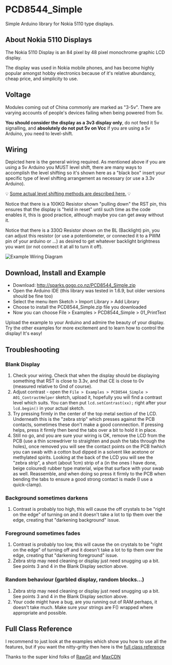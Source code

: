 # PCD8544_Simple
Simple Arduino library for Nokia 5110 type displays.

## About Nokia 5110 Displays

The Nokia 5110 Display is an 84 pixel by 48 pixel monochrome graphic LCD display.  

The display was used in Nokia mobile phones, and has become highly popular amongst hobby electronics because of it's relative abundancy, cheap price, and simplicity to use.

## Voltage

Modules coming out of China commonly are marked as "3-5v".  There are varying accounts of people's devices failing when being powered from 5v.

**You should consider the display as a 3v3 display only**, do not feed it 5v signalling, and **absolutely do not put 5v on Vcc** if you are using a 5v Arduino, you need to level-shift.

## Wiring

Depicted here is the general wiring required.  As mentioned above if you are using a 5v Arduino you MUST level shift, there are many ways to accomplish the level shifting so it's shown here as a "black box" insert your specific type of level shifting arrangement as necessary (or use a 3.3v Arduino).

:bulb: [Some actual level shifting methods are described here.](LEVELSHIFT.md) :bulb: 

Notice that there is a 100KΩ Resistor shown "pulling down" the RST pin, this ensures that the display is "held in reset" until such time as the code enables it, this is good practice, although maybe you can get away without it.

Notice that there is a 330Ω Resistor shown on the BL (Backlight) pin, you can adjust this resistor (or use a potentiometer, or connected it to a PWM pin of your arduino or ...) as desired to get whatever backlight brightness you want (or not connect it at all to turn it off).

![Example Wiring Diagram](https://rawgit.com/sleemanj/PCD8544_Simple/master/docs/wiring-diagram.png "Example Wiring Diagram")

## Download, Install and Example

* Download: http://sparks.gogo.co.nz/PCD8544_Simple.zip
* Open the Arduino IDE (this library was tested in 1.6.9, but older versions should be fine too)
* Select the menu item Sketch > Import Library > Add Library
* Choose to install the PCD8544_Simple.zip file you downloaded
* Now you can choose File > Examples > PCD8544_Simple > 01_PrintText

Upload the example to your Arduino and admire the beauty of your display.  Try the other examples for more excitement and to learn how to control the display!  It's easy!


## Troubleshooting

### Blank Display

  1. Check your wiring.  Check that when the display should be displaying something that RST is close to 3.3v, and that CE is close to 0v (measured relative to Gnd of course).
  2. Adjust contrast - open the `File > Examples > PCD8544_Simple > A01_ContrastHelper` sketch, upload it, hopefully you will find a contrast level which suits.  You can then put `lcd.setContrast(xx);` right after your `lcd.begin()` in your actual sketch.
  3. Try pressing firmly in the center of the top metal section of the LCD.  Underneath this is the "zebra strip" which presses against the PCB contacts, sometimes these don't make a good connnection.  If pressing helps, press it firmly then bend the tabs over a bit to hold it in place.  
  4. Still no go, and you are sure your wiring is OK, remove the LCD from the PCB (use a thin screwdriver to straighten and push the tabs through the holes), once removed you will see the contact points on the PCB hwhich you can swab with a cotton bud dipped in a solvent like acetone or methylated spirits.  Looking at the back of the LCD you will see the "zebra strip", a short (about 1cm) strip of a (in the ones I have done, beige coloured) rubber type material, wipe that surface with your swab as well.  Reassemble, and when doing so press it firmly to the PCB when bending the tabs to ensure a good strong contact is made (I use a quick-clamp).
  
### Background sometimes darkens

  1. Contrast is probably too high, this will cause the off crystals to be "right on the edge" of turning on and it doesn't take a lot to tip them over the edge, creating that "darkening background" issue.
  
### Foreground sometimes fades

  1. Contrast is probably too low, this will cause the on crystals to be "right on the edge" of turning off and it doesn't take a lot to tip them over the edge, creating that "darkening foreground" issue.
  2. Zebra strip may need cleaning or display just need snugging up a bit.  See points 3 and 4 in the Blank Display section above.

### Random behaviour (garbled display, random blocks...)

  1. Zebra strip may need cleaning or display just need snugging up a bit.  See points 3 and 4 in the Blank Display section above.
  2. Your code might have a bug, are you running out of RAM perhaps, it doesn't take much.  Make sure your strings are F() wrapped where appropriate and possible.
  
  
## Full Class Reference

I recommend to just look at the examples which show you how to use all the features, but if you want the nitty-gritty then here is the [full class reference](https://rawgit.com/sleemanj/PCD8544_Simple/d2c5ae1/docs/html/class_p_c_d8544___simple.html)

Thanks to the super kind folks of [RawGit](https://rawgit.com/) and [MaxCDN](http://www.maxcdn.com/)